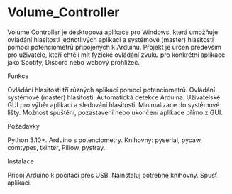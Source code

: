 # Volume_Controller

Volume Controller je desktopová aplikace pro Windows, která umožňuje ovládání hlasitosti jednotlivých aplikací a systémové (master) hlasitosti pomocí potenciometrů připojených k Arduinu. Projekt je určen především pro uživatele, kteří chtějí mít fyzické ovládání zvuku pro konkrétní aplikace jako Spotify, Discord nebo webový prohlížeč.

Funkce

  Ovládání hlasitosti tří různých aplikací pomocí potenciometrů. 
  Ovládání systémové (master) hlasitosti. 
  Automatická detekce Arduina. 
  Uživatelské GUI pro výběr aplikací a sledování hlasitosti. 
  Minimalizace do systémové lišty. 
  Možnost spuštění, pozastavení nebo ukončení aplikace přímo z GUI. 

Požadavky

  Python 3.10+. 
  Arduino s potenciometry. 
  Knihovny: pyserial, pycaw, comtypes, tkinter, Pillow, pystray. 
  
Instalace

  Připoj Arduino k počítači přes USB. 
  Nainstaluj potřebné knihovny. 
  Spusť aplikaci.
